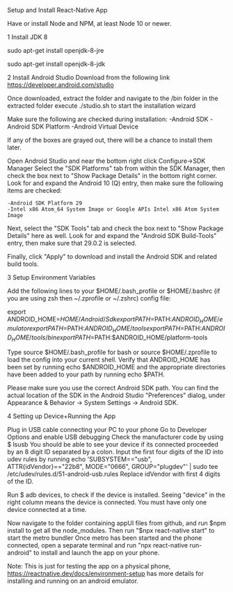 Setup and Install React-Native App

Have or install Node and NPM, at least Node 10 or newer.

1 Install JDK 8 

sudo apt-get install openjdk-8-jre

sudo apt-get install openjdk-8-jdk



2 Install Android Studio
Download from the following link
https://developer.android.com/studio

Once downloaded, extract the folder and navigate to the /bin folder in the extracted folder
execute ./studio.sh to start the installation wizard

Make sure the following are checked during installation:
    -Android SDK
    -Android SDK Platform
    -Android Virtual Device

If any of the boxes are grayed out, there will be a chance to install them later.

Open Android Studio and near the bottom right click Configure->SDK Manager
Select the "SDK Platforms" tab from within the SDK Manager, then check the box next to "Show Package Details" in the bottom right corner. Look for and expand the Android 10 (Q) entry, then make sure the following items are checked:

    -Android SDK Platform 29
    -Intel x86 Atom_64 System Image or Google APIs Intel x86 Atom System Image

Next, select the "SDK Tools" tab and check the box next to "Show Package Details" here as well. Look for and expand the "Android SDK Build-Tools" entry, then make sure that 29.0.2 is selected.

Finally, click "Apply" to download and install the Android SDK and related build tools.



3 Setup Environment Variables

Add the following lines to your $HOME/.bash_profile or $HOME/.bashrc (if you are using zsh then ~/.zprofile or ~/.zshrc) config file:

export ANDROID_HOME=$HOME/Android/Sdk
export PATH=$PATH:$ANDROID_HOME/emulator
export PATH=$PATH:$ANDROID_HOME/tools
export PATH=$PATH:$ANDROID_HOME/tools/bin
export PATH=$PATH:$ANDROID_HOME/platform-tools

Type source $HOME/.bash_profile for bash or source $HOME/.zprofile to load the config into your current shell. Verify that ANDROID_HOME has been set by running echo $ANDROID_HOME and the appropriate directories have been added to your path by running echo $PATH.

Please make sure you use the correct Android SDK path. You can find the actual location of the SDK in the Android Studio "Preferences" dialog, under Appearance & Behavior → System Settings → Android SDK.


4 Setting up Device+Running the App

Plug in USB cable connecting your PC to your phone
Go to Developer Options and enable USB debugging
Check the manufacturer code by using $ lsusb
You should be able to see your device if its connected proceeded by an 8 digit ID separated by a colon.
Input the first four digits of the ID into udev rules by running
    echo 'SUBSYSTEM=="usb", ATTR{idVendor}=="22b8", MODE="0666", GROUP="plugdev"' | sudo tee /etc/udev/rules.d/51-android-usb.rules
    Replace idVendor with first 4 digits of the ID.

Run $ adb devices, to check if the device is installed. Seeing "device" in the right column means the device is connected. You must have only one device connected at a time.

Now navigate to the folder containing appUI files from github, and run $npm install to get all the node_modules. Then run "$npx react-native start" to start the metro bundler
Once metro has been started and the phone connected, open a separate terminal and run "npx react-native run-android" to install and launch the app on your phone.

Note: This is just for testing the app on a physical phone, https://reactnative.dev/docs/environment-setup has more details for installing and running on an android emulator.
